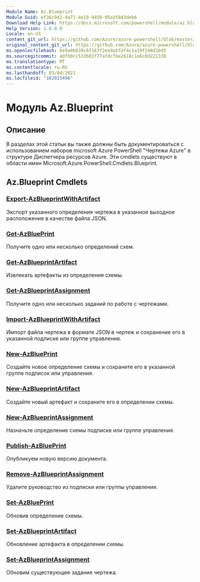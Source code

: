 ```yaml
---
Module Name: Az.Blueprint
Module Guid: ef36c942-4a71-4e19-9450-05a35843deb6
Download Help Link: https://docs.microsoft.com/powershell/module/az.blueprint
Help Version: 1.0.0.0
Locale: en-US
content_git_url: https://github.com/Azure/azure-powershell/blob/master/src/Blueprint/Blueprint/help/Az.Blueprint.md
original_content_git_url: https://github.com/Azure/azure-powershell/blob/master/src/Blueprint/Blueprint/help/Az.Blueprint.md
ms.openlocfilehash: 6e9a0b639c6f167f2ee9a5fdf4c1a19f248d16d5
ms.sourcegitcommit: 4dfb0cc533b83f77afdcfbe2618c1e6c8d221330
ms.translationtype: MT
ms.contentlocale: ru-RU
ms.lasthandoff: 03/04/2021
ms.locfileid: "102015496"
---
```

# Модуль Az.Blueprint
## Описание
В разделах этой статьи вы также должны быть документироваться с использованием наборов microsoft Azure PowerShell "Чертежи Azure" в структуре Диспетчера ресурсов Azure. Эти cmdlets существуют в области имен Microsoft.Azure.PowerShell.Cmdlets.Blueprint.

## Az.Blueprint Cmdlets
### [Export-AzBlueprintWithArtifact](Export-AzBlueprintWithArtifact.md)
Экспорт указанного определения чертежа в указанное выходное расположение в качестве файла JSON. 

### [Get-AzBluePrint](Get-AzBlueprint.md)
Получите одно или несколько определений схем.

### [Get-AzBlueprintArtifact](Get-AzBlueprintArtifact.md)
Извлекать артефакты из определения схемы.

### [Get-AzBlueprintAssignment](Get-AzBlueprintAssignment.md)
Получите одно или несколько заданий по работе с чертежами.

### [Import-AzBlueprintWithArtifact](Import-AzBlueprintWithArtifact.md)
Импорт файла чертежа в формате JSON в чертеж и сохранение его в указанной подписке или группе управления.

### [New-AzBluePrint](New-AzBlueprint.md)
Создайте новое определение схемы и сохраните его в указанной группе подписок или управления.

### [New-AzBlueprintArtifact](New-AzBlueprintArtifact.md)
Создайте новый артефакт и сохраните его в определении схемы.

### [New-AzBlueprintAssignment](New-AzBlueprintAssignment.md)
Назначьте определение схемы подписке или группе управления.

### [Publish-AzBluePrint](Publish-AzBlueprint.md)
Опубликуем новую версию документа.

### [Remove-AzBlueprintAssignment](Remove-AzBlueprintAssignment.md)
Удалите руководство из подписки или группы управления.

### [Set-AzBluePrint](Set-AzBlueprint.md)
Обновив определение схемы.

### [Set-AzBlueprintArtifact](Set-AzBlueprintArtifact.md)
Обновление артефакта в определении схемы.

### [Set-AzBlueprintAssignment](Set-AzBlueprintAssignment.md)
Обновим существующее задание чертежа.

